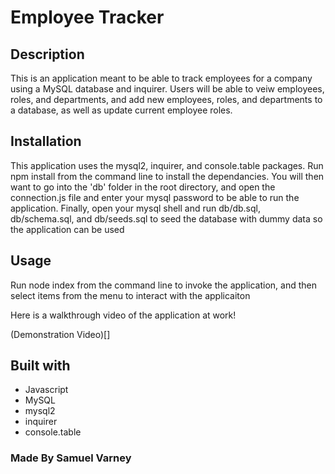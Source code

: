 # Employee Tracker

## Description

This is an application meant to be able to track employees for a company using a MySQL database and inquirer. Users will be able to veiw employees, roles, and departments, and add new employees, roles, and departments to a database, as well as update current employee roles.

## Installation

This application uses the mysql2, inquirer, and console.table packages. Run npm install from the command line to install the dependancies. You will then want to go into the 'db' folder in the root directory, and open the connection.js file and enter your mysql password to be able to run the application. Finally, open your mysql shell and run db/db.sql, db/schema.sql, and db/seeds.sql to seed the database with dummy data so the application can be used

## Usage

Run node index from the command line to invoke the application, and then select items from the menu to interact with the applicaiton

Here is a walkthrough video of the application at work!

(Demonstration Video)[]

## Built with

* Javascript
* MySQL
* mysql2
* inquirer
* console.table

### Made By Samuel Varney

